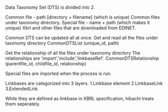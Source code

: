 Data Taxonomy Set (DTS) is divided into 2.

Common file - path [directory + filename] (which is unique) Common files under taxonomy directory.
Special file - name + path (which makes it unique) Xbrl and other files that are downloaded from EDINET.

Common DTS can be updated all at once.
Get and read all the files under taxonomy directory CommonDTSList (unique_id, path)

Get the relationship of all the files under taxonomy directory
The relationships are 'import','include','linkbaseRef'. CommonDTSRelationship (parentfile_id, childfile_id, relationship)

Special files are imported when the process is run.

Linkbases are categorized into 3 layers.
1.Linkbase element 2.LinkbaseLink 3.ExtendedLink

While they are defined as linkbase in XBRL specification, hibachi treats them seperately.